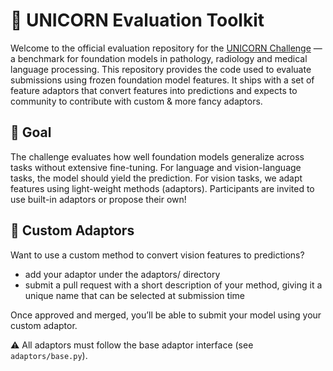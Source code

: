 # 🧪 UNICORN Evaluation Toolkit

Welcome to the official evaluation repository for the [UNICORN Challenge](https://unicorn.grand-challenge.org/) — a benchmark for foundation models in pathology, radiology and medical language processing. This repository provides the code used to evaluate submissions using frozen foundation model features. It ships with a set of feature adaptors that convert features into predictions and expects to community to contribute with custom & more fancy adaptors.

## 🚀 Goal

The challenge evaluates how well foundation models generalize across tasks without extensive fine-tuning. For language and vision-language tasks, the model should yield the prediction. For vision tasks, we adapt features using light-weight methods (adaptors). Participants are invited to use built-in adaptors or propose their own!

## 🧩 Custom Adaptors

Want to use a custom method to convert vision features to predictions?

- add your adaptor under the adaptors/ directory
- submit a pull request with a short description of your method, giving it a unique name that can be selected at submission time

Once approved and merged, you’ll be able to submit your model using your custom adaptor.

⚠️ All adaptors must follow the base adaptor interface (see `adaptors/base.py`).
